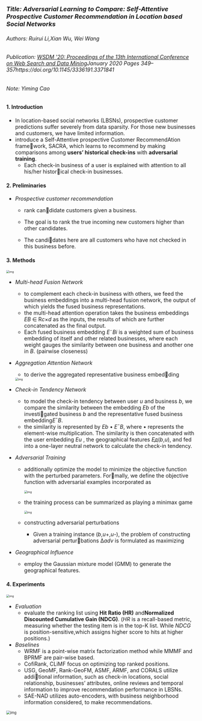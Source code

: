 ### *Title: Adversarial Learning to Compare: Self-Attentive Prospective Customer Recommendation in Location based Social Networks*

###### Authors: Ruirui Li,Xian Wu, Wei Wang

###### Publication: [WSDM '20: Proceedings of the 13th International Conference on Web Search and Data Mining](https://dl.acm.org/doi/proceedings/10.1145/3336191)January 2020 Pages 349–357https://doi.org/10.1145/3336191.3371841

###### Note: Yiming Cao



#### **1. Introduction**

- In location-based social networks (LBSNs), prospective customer predictions suffer severely from data sparsity. For those new businesses and customers, we have limited information.
- introduce a Self-Attentive prospective Customer RecommendAtion framework, SACRA, which learns to recommend by making comparisons among **users’ historical check-ins** with **adversarial training**. 
  - Each check-in business of a user is explained with attention to all his/her historical check-in businesses.

#### 2. **Preliminaries**

- *Prospective customer recommendation*

  - rank candidate customers given a business. 

  - The goal is to rank the true incoming new customers higher than other candidates. 

  - The candidates here are all customers who have not checked in this business before.

    

#### 3. Methods

<img src="https://p6-tt-ipv6.byteimg.com/origin/pgc-image/df5cb3d6a64943cfaccc9982957bafbe" alt="img" style="zoom:50%;" />

- *Multi-head Fusion Network*
  - to complement each check-in business with others, we feed the business embeddings into a multi-head fusion network, the output of which yields the fused business representations.
  - the multi-head attention operation takes the business embeddings *EB* ∈ R*c*×*d* as the inputs,  the results of which are further concatenated as the final output.
  - Each fused business embedding *E*˜*Bi* is a weighted sum of business embedding of itself and other related businesses, where each weight gauges the similarity between one business and another one in *B*. (pairwise closeness)

- *Aggregation Attention Network*

  -  to derive the aggregated representative business embedding

  <img src="https://p6-tt-ipv6.byteimg.com/origin/pgc-image/9f083ea53c5d4e668f8e862c6f38fa34" alt="img" style="zoom:50%;" />

- *Check-in Tendency Network*
  - to model the check-in tendency between user *u* and business *b*, we compare the similarity between the embedding *Eb* of the investigated business *b* and the representative fused business embedding*E*¯*B*.
  - the similarity is represented by *Eb* • *E*¯*B*, where • represents the element-wise multiplication. The similarity is then concatenated with the user embedding *Eu* , the geographical features *Eд*(*b*,*u*), and fed into a one-layer neutral network to calculate the check-in tendency.

- *Adversarial Training*

  - additionally optimize the model to minimize the objective function with the perturbed parameters. Formally, we define the objective function with adversarial examples incorporated as

    <img src="https://p6-tt-ipv6.byteimg.com/origin/pgc-image/232b907e50724e6aa5f16c67ce1b64d6" alt="img" style="zoom:50%;" />

  - the training process can be summarized as playing a minimax game

    <img src="https://p3-tt-ipv6.byteimg.com/origin/pgc-image/836d09ff90c749109a55c01982ca3389" alt="img" style="zoom:50%;" />

  - constructing adversarial perturbations

    - Given a training instance (*b*,*u*+,*u*-), the problem of constructing adversarial perturbations ∆*adv* is formulated as maximizing

- *Geographical Influence*
  - employ the Gaussian mixture model (GMM) to generate the geographical features.

#### 4. Experiments

<img src="https://p26-tt.byteimg.com/origin/pgc-image/a45789a08fbe4dd6a1c53fdc28ecdcc0" alt="img" style="zoom:50%;" />

- *Evaluation*
  - evaluate the ranking list using **Hit Ratio (HR)** and**Normalized Discounted Cumulative Gain (NDCG)**. (*HR* is a recall-based metric, measuring whether the testing item is in the top-K list. While *NDCG* is position-sensitive,which assigns higher score to hits at higher positions.)
- *Baselines*
  -  WRMF is a point-wise matrix factorization method while MMMF and BPRMF are pair-wise based. 
  - CofiRank, CLiMF focus on optimizing top ranked positions. 
  - USG, GeoMF, Rank-GeoFM, ASMF, ARMF, and CORALS utilize additional information, such as check-in locations, social relationship, businesses’ attributes, online reviews and temporal information to improve recommendation performance in LBSNs. 
  - SAE-NAD utilizes auto-encoders, with business neighborhood information considered, to make recommendations.

<img src="https://p26-tt.byteimg.com/origin/pgc-image/aac9620c2a224f848a701f06d8ea63b7" alt="img" style="zoom:67%;" />

